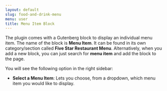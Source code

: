 ```yaml
---
layout: default
slug: food-and-drink-menu
menu: user
title: Menu Item Block
---
```

The plugin comes with a Gutenberg block to display an individual menu item. The name of the block is **Menu Item**. It can be found in its own category/section called **Five Star Restaurant Menu**. Alternatively, when you add a new block, you can just search for **menu item** and add the block to the page.

You will see the following option in the right sidebar:

- **Select a Menu Item**: Lets you choose, from a dropdown, which menu item you would like to display.